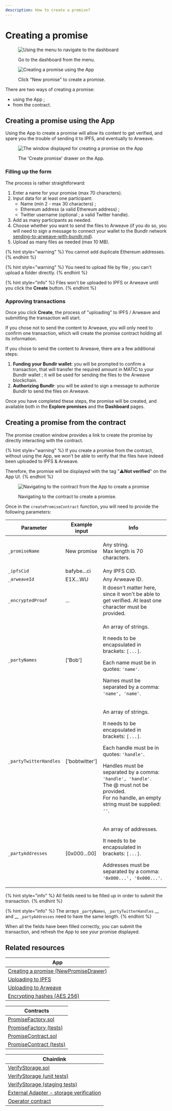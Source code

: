 ```yaml
---
description: How to create a promise?
---
```


# Creating a promise

<figure><img src="../.gitbook/assets/image (1) (1).png" alt="Using the menu to navigate to the dashboard"><figcaption><p>Go to the dashboard from the menu.</p></figcaption></figure>

<figure><img src="../.gitbook/assets/image (5) (1).png" alt="Creating a promise using the App"><figcaption><p>Click "New promise" to create a promise.</p></figcaption></figure>

There are two ways of creating a promise:

* using the App ;
* from the contract.

## Creating a promise using the App

Using the App to create a promise will allow its content to get verified, and spare you the trouble of sending it to IPFS, and eventually to Arweave.&#x20;

<figure><img src="../.gitbook/assets/image (7).png" alt="The window displayed for creating a promise on the App"><figcaption><p>The 'Create promise' drawer on the App.</p></figcaption></figure>

### Filling up the form

The process is rather straightforward:

1. Enter a name for your promise (max 70 characters).
2. Input data for at least one participant:
   * Name (min 2 - max 30 characters) ;
   * Ethereum address (a valid Ethereum address) ;
   * Twitter username (optional ; a valid Twitter handle).
3. Add as many participants as needed.
4. Choose whether you want to send the files to Arweave (if you do so, you will need to sign a message to connect your wallet to the Bundlr network [sending-to-arweave-with-bundlr.md](../ipfs-and-arweave/sending-to-arweave-with-bundlr.md "mention")).
5. Upload as many files as needed (max 10 MB).

{% hint style="warning" %}
You cannot add duplicate Ethereum addresses.
{% endhint %}

{% hint style="warning" %}
You need to upload file by file ; you can't upload a folder directly.
{% endhint %}

{% hint style="info" %}
Files won't be uploaded to IPFS or Arweave until you click the **Create** button.
{% endhint %}

### Approving transactions

Once you click **Create**, the process of "uploading" to IPFS / Arweave and submitting the transaction will start.

If you chose not to send the content to Arweave, you will only need to confirm one transaction, which will create the promise contract holding all its information.

If you chose to send the content to Arweave, there are a few additional steps:

1. **Funding your Bundlr wallet**: you will be prompted to confirm a transaction, that will transfer the required amount in MATIC to your Bundlr wallet ; it will be used for sending the files to the Arweave blockchain.
2. **Authorizing Bundlr**: you will be asked to sign a message to authorize Bundlr to send the files on Arweave.

Once you have completed these steps, the promise will be created, and available both in the **Explore promises** and the **Dashboard** pages.

## Creating a promise from the contract

The promise creation window provides a link to create the promise by directly interacting with the contract.

{% hint style="warning" %}
If you create a promise from the contract, without using the App, we won't be able to verify that the files have indeed been uploaded to IPFS & Arweave.

Therefore, the promise will be displayed with the tag ":warning:**Not verified**" on the App UI.
{% endhint %}

<figure><img src="../.gitbook/assets/image (4) (1).png" alt="Navigating to the contract from the App to create a promise"><figcaption><p>Navigating to the contract to create a promise.</p></figcaption></figure>

Once in the `createPromiseContract` function, you will need to provide the following parameters:

| Parameter              | Example input   | Info                                                                                                                                                                                                                                                                                                                                         |
| ---------------------- | --------------- | -------------------------------------------------------------------------------------------------------------------------------------------------------------------------------------------------------------------------------------------------------------------------------------------------------------------------------------------- |
| `_promiseName`         | New promise     | <p>Any string.<br>Max length is 70 characters.</p>                                                                                                                                                                                                                                                                                           |
| `_ipfsCid`             | bafybe...ci     | Any IPFS CID.                                                                                                                                                                                                                                                                                                                                |
| `_arweaveId`           | E1X...WU        | Any Arweave ID.                                                                                                                                                                                                                                                                                                                              |
| `_encryptedProof`      | ...             | It doesn't matter here, since it won't be able to get verified. At least one character must be provided.                                                                                                                                                                                                                                     |
| `_partyNames`          | \['Bob']        | <p>An array of strings.</p><p>It needs to be encapsulated in brackets: <code>[...]</code>.</p><p>Each name must be in quotes: <code>'name'</code>. </p><p>Names must be separated by a comma: <code>'name', 'name'</code>. </p>                                                                                                              |
| `_partyTwitterHandles` | \['bobtwitter'] | <p>An array of strings.</p><p>It needs to be encapsulated in brackets: <code>[...]</code>.</p><p>Each handle must be in quotes: <code>'handle'</code>. </p><p>Handles must be separated by a comma: <code>'handle', 'handle'</code>.<br>The @ must not be provided.<br>For no handle, an empty string must be supplied: <code>''</code>.</p> |
| `_partyAddresses`      | \[0x000...00]   | <p>An array of addresses.</p><p>It needs to be encapsulated in brackets: <code>[...]</code>.</p><p>Addresses must be separated by a comma: <code>'0x000...', '0x000...'</code>.</p>                                                                                                                                                          |

{% hint style="info" %}
All fields need to be filled up in order to submit the transaction.
{% endhint %}

{% hint style="info" %}
The arrays `_partyNames`_,_ `_partyTwitterHandles` __ and __ `_partyAddresses` need to have the same length.
{% endhint %}

When all the fields have been filled correctly, you can submit the transaction, and refresh the App to see your promise displayed.

## Related resources

| App                                                                                                                                                               |
| ----------------------------------------------------------------------------------------------------------------------------------------------------------------- |
| [Creating a promise (NewPromiseDrawer)](https://github.com/polar0/chainlink-fall-2022-hackathon/blob/main/frontend/components/user-dashboard/NewPromiseDrawer.js) |
| [Uploading to IPFS](https://github.com/polar0/chainlink-fall-2022-hackathon/blob/main/frontend/systems/tasks/uploadToIPFS.js)                                     |
| [Uploading to Arweave](https://github.com/polar0/chainlink-fall-2022-hackathon/blob/main/frontend/systems/tasks/uploadToArweave.js)                               |
| [Encrypting hashes (AES 256)](https://github.com/polar0/chainlink-fall-2022-hackathon/blob/main/frontend/systems/tasks/encryptAES256.js)                          |

| Contracts                                                                                                                                      |
| ---------------------------------------------------------------------------------------------------------------------------------------------- |
| [PromiseFactory.sol](https://github.com/polar0/chainlink-fall-2022-hackathon/blob/main/backend/hardhat/contracts/PromiseFactory.sol)           |
| [PromiseFactory (tests)](https://github.com/polar0/chainlink-fall-2022-hackathon/blob/main/backend/hardhat/test/unit/PromiseFactory.test.js)   |
| [PromiseContract.sol](https://github.com/polar0/chainlink-fall-2022-hackathon/blob/main/backend/hardhat/contracts/PromiseContract.sol)         |
| [PromiseContract (tests)](https://github.com/polar0/chainlink-fall-2022-hackathon/blob/main/backend/hardhat/test/unit/PromiseContract.test.js) |

| Chainlink                                                                                                                                                     |
| ------------------------------------------------------------------------------------------------------------------------------------------------------------- |
| [VerifyStorage.sol](https://github.com/polar0/chainlink-fall-2022-hackathon/blob/main/backend/hardhat/contracts/VerifyStorage.sol)                            |
| [VerifyStorage (unit tests)](https://github.com/polar0/chainlink-fall-2022-hackathon/blob/main/backend/hardhat/test/unit/VerifyStorageMock.test.js)           |
| [VerifyStorage (staging tests)](https://github.com/polar0/chainlink-fall-2022-hackathon/blob/main/backend/hardhat/test/staging/VerifyStorage.staging.test.js) |
| [External Adapter - storage verification](https://github.com/polar0/chainlink-fall-2022-hackathon/tree/main/backend/chainlink-ea-storage-verification)        |
| [Operator contract](https://mumbai.polygonscan.com/address/0xd4d1fe6ff0a871ccf37bcfbce3135f548e5f05b5)                                                        |
